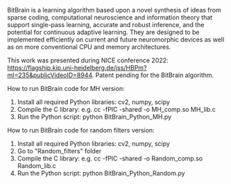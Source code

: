 BitBrain is a learning algorithm based upon a novel synthesis of ideas from sparse coding, computational neuroscience and information theory that support single-pass learning, accurate and robust inference, and the potential for continuous adaptive learning. They are designed to be
implemented efficiently on current and future neuromorphic devices as well as on more
conventional CPU and memory architectures.

This work was presented during NICE conference 2022: https://flagship.kip.uni-heidelberg.de/jss/HBPm?mI=235&publicVideoID=8944.
Patent pending for the BitBrain algorithm. 

How to run BitBrain code for MH version:
1. Install all required Python libraries: cv2, numpy, scipy
2. Compile the C library: e.g. cc -fPIC -shared -o MH_comp.so MH_lib.c
3. Run the Python script: python BitBrain_Python_MH.py

How to run BitBrain code for random filters version:
1. Install all required Python libraries: cv2, numpy, scipy
2. Go to "Random_filters" folder
3. Compile the C library: e.g. cc -fPIC -shared -o Random_comp.so Random_lib.c
4. Run the Python script: python BitBrain_Python_Random.py
